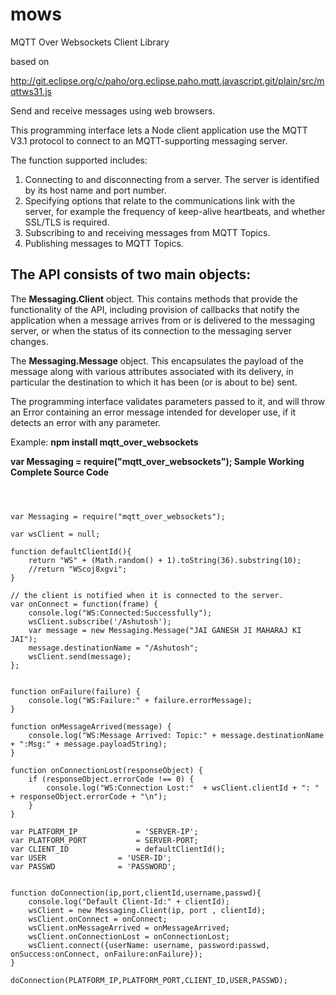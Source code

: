 mows
====

MQTT Over Websockets Client Library

based on 

http://git.eclipse.org/c/paho/org.eclipse.paho.mqtt.javascript.git/plain/src/mqttws31.js 

Send and receive messages using web browsers.

<p>

This programming interface lets a Node client application use the MQTT V3.1 protocol to
connect to an MQTT-supporting messaging server.

The function supported includes:
<ol>
<li>Connecting to and disconnecting from a server. The server is identified by its host name and port number.
<li>Specifying options that relate to the communications link with the server,
for example the frequency of keep-alive heartbeats, and whether SSL/TLS is required.
<li>Subscribing to and receiving messages from MQTT Topics.
<li>Publishing messages to MQTT Topics.
</ol>
<p>
<h2>The API consists of two main objects:</h2>
The <b>Messaging.Client</b> object. This contains methods that provide the functionality of the API,
including provision of callbacks that notify the application when a message arrives from or is delivered to the messaging server,
or when the status of its connection to the messaging server changes.
<p>
The <b>Messaging.Message</b> object. This encapsulates the payload of the message along with various attributes
associated with its delivery, in particular the destination to which it has been (or is about to be) sent.
<p>
The programming interface validates parameters passed to it, and will throw an Error containing an error message
intended for developer use, if it detects an error with any parameter.
<p>

Example:
<b>
npm install mqtt_over_websockets
</b>

<b>
var Messaging = require("mqtt_over_websockets");
</b>


<b>
Sample Working Complete Source Code
</b>

<pre><code>


var Messaging = require("mqtt_over_websockets");

var wsClient = null;

function defaultClientId(){
	return "WS" + (Math.random() + 1).toString(36).substring(10);
	//return "WScoj8xgvi";
}

// the client is notified when it is connected to the server.
var onConnect = function(frame) {
	console.log("WS:Connected:Successfully");
	wsClient.subscribe('/Ashutosh');
	var message = new Messaging.Message("JAI GANESH JI MAHARAJ KI JAI");
	message.destinationName = "/Ashutosh";
  	wsClient.send(message);
};


function onFailure(failure) {
	console.log("WS:Failure:" + failure.errorMessage);
}

function onMessageArrived(message) {
	console.log("WS:Message Arrived: Topic:" + message.destinationName + ":Msg:" + message.payloadString);
}

function onConnectionLost(responseObject) {
	if (responseObject.errorCode !== 0) {
		console.log("WS:Connection Lost:"  + wsClient.clientId + ": " + responseObject.errorCode + "\n");
	}
}

var PLATFORM_IP 			= 'SERVER-IP';
var PLATFORM_PORT 			= SERVER-PORT;
var CLIENT_ID 				= defaultClientId();
var USER 				= 'USER-ID';
var PASSWD 				= 'PASSWORD';


function doConnection(ip,port,clientId,username,passwd){
	console.log("Default Client-Id:" + clientId);
	wsClient = new Messaging.Client(ip, port , clientId);
	wsClient.onConnect = onConnect;
	wsClient.onMessageArrived = onMessageArrived;
	wsClient.onConnectionLost = onConnectionLost;
	wsClient.connect({userName: username, password:passwd, onSuccess:onConnect, onFailure:onFailure});
}

doConnection(PLATFORM_IP,PLATFORM_PORT,CLIENT_ID,USER,PASSWD);


</code></pre>
